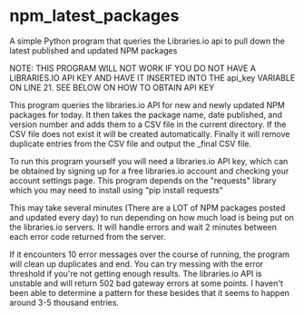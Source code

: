 # npm_latest_packages
A simple Python program that queries the Libraries.io api to pull down the latest published and updated NPM packages


NOTE: THIS PROGRAM WILL NOT WORK IF YOU DO NOT HAVE A LIBRARIES.IO API KEY AND HAVE IT INSERTED INTO THE api_key VARIABLE ON LINE 21. SEE BELOW ON HOW TO OBTAIN API KEY

This program queries the libraries.io API for new and newly updated NPM packages for today. It then takes the package name, date published, and version number and adds them to a CSV file
in the current directory. If the CSV file does not exist it will be created automatically. Finally it will remove duplicate entries from the CSV file and output the _final CSV file.

To run this program yourself you will need a libraries.io API key, which can be obtained by signing up for a free libraries.io account and checking your account settings page.
This program depends on the "requests" library which you may need to install using "pip install requests"

This may take several minutes (There are a LOT of NPM packages posted and updated every day) to run depending on how much load is being put on the libraries.io servers. It will handle errors and wait 2 minutes between each error code returned from the server.

If it encounters 10 error messages over the course of running, the program will clean up duplicates and end. You can try messing with the error threshold if you're not getting enough results. The libraries.io API is unstable and will return 502 bad gateway errors at some points. I haven't been able to determine a pattern for these besides that it seems to happen around 3-5 thousand entries.

